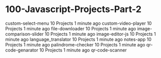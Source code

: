 # 100-Javascript-Projects-Part-2
custom-select-menu
10 Projects
1 minute ago
custom-video-player
10 Projects
1 minute ago
file-downloader
10 Projects
1 minute ago
image-comparison-slider
10 Projects
1 minute ago
image-editor-js
10 Projects
1 minute ago
language_translator
10 Projects
1 minute ago
notes-app
10 Projects
1 minute ago
palindrome-checker
10 Projects
1 minute ago
qr-code-genarator
10 Projects
1 minute ago
qr-code-scanner

